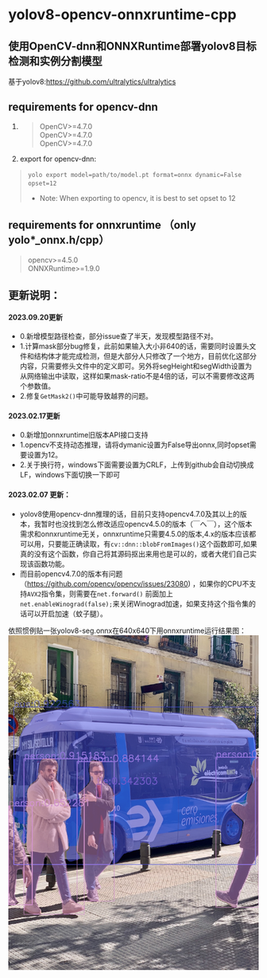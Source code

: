 # yolov8-opencv-onnxruntime-cpp
## 使用OpenCV-dnn和ONNXRuntime部署yolov8目标检测和实例分割模型<br>
基于yolov8:https://github.com/ultralytics/ultralytics

## requirements for opencv-dnn
1. > OpenCV>=4.7.0<br>
OpenCV>=4.7.0<br>
OpenCV>=4.7.0<br>

2. export for opencv-dnn:</br>
> ```yolo export model=path/to/model.pt format=onnx dynamic=False  opset=12```</br>
> + Note: When exporting to opencv, it is best to set opset to 12

## requirements for onnxruntime （only yolo*_onnx.h/cpp）
>opencv>=4.5.0 </br>
ONNXRuntime>=1.9.0 </br>

## 更新说明：
#### 2023.09.20更新<br>
+ 0.新增模型路径检查，部分issue查了半天，发现模型路径不对。
+ 1.计算mask部分bug修复，此前如果输入大小非640的话，需要同时设置头文件和结构体才能完成检测，但是大部分人只修改了一个地方，目前优化这部分内容，只需要修头文件中的定义即可。另外将segHeight和segWidth设置为从网络输出中读取，这样如果mask-ratio不是4倍的话，可以不需要修改这两个参数值。
+ 2.修复```GetMask2()```中可能导致越界的问题。<br>


#### 2023.02.17更新<br>
+ 0.新增加onnxruntime旧版本API接口支持
+ 1.opencv不支持动态推理，请将dymanic设置为False导出onnx,同时opset需要设置为12。
+ 2.关于换行符，windows下面需要设置为CRLF，上传到github会自动切换成LF，windows下面切换一下即可<br>

#### 2023.02.07 更新：</br>
+ yolov8使用opencv-dnn推理的话，目前只支持opencv4.7.0及其以上的版本，我暂时也没找到怎么修改适应opencv4.5.0的版本（￣へ￣），这个版本需求和onnxruntime无关，onnxruntime只需要4.5.0的版本,4.x的版本应该都可以用，只要能正确读取，有```cv::dnn::blobFromImages()```这个函数即可,如果真的没有这个函数，你自己将其源码抠出来用也是可以的，或者大佬们自己实现该函数功能。
+ 而目前opencv4.7.0的版本有问题（https://github.com/opencv/opencv/issues/23080) ，如果你的CPU不支持```AVX2```指令集，则需要在```net.forward()``` 前面加上```net.enableWinograd(false);```来关闭Winograd加速，如果支持这个指令集的话可以开启加速（蚊子腿）。

依照惯例贴一张yolov8-seg.onnx在640x640下用onnxruntime运行结果图：
![Alt text](images/bus_out.bmp)
